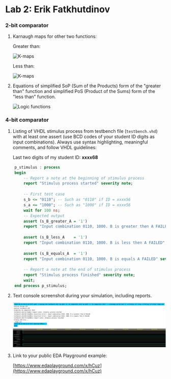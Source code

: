# Lab 2: Erik Fatkhutdinov

### 2-bit comparator

1. Karnaugh maps for other two functions:

   Greater than:

   ![K-maps](images/kmap_empty.png)

   Less than:

   ![K-maps](images/kmap_empty.png)

2. Equations of simplified SoP (Sum of the Products) form of the "greater than" function and simplified PoS (Product of the Sums) form of the "less than" function.

   ![Logic functions](images/comparator_min.png)

### 4-bit comparator

1. Listing of VHDL stimulus process from testbench file (`testbench.vhd`) with at least one assert (use BCD codes of your student ID digits as input combinations). Always use syntax highlighting, meaningful comments, and follow VHDL guidelines:

   Last two digits of my student ID: **xxxx68**

```vhdl
    p_stimulus : process
    begin
        -- Report a note at the beginning of stimulus process
        report "Stimulus process started" severity note;

        -- First test case
        s_b <= "0110"; -- Such as "0110" if ID = xxxx56
        s_a <= "1000"; -- Such as "1000" if ID = xxxx56
        wait for 100 ns;
        -- Expected output
        assert (s_B_greater_A = '1')
        report "Input combination 0110, 1000. B is greater then A FAILED" severity error;
        
        assert (s_B_less_A    = '1')
        report "Input combination 0110, 1000. B is less then A FAILED" severity error;
        
        assert (s_B_equals_A  = '1') 
        report "Input combination 0110, 1000. B is equals A FAILED" severity error;

        -- Report a note at the end of stimulus process
        report "Stimulus process finished" severity note;
        wait;
    end process p_stimulus;
```

2. Text console screenshot during your simulation, including reports.

   ![Logic functions](images/4bit-console.png)
   ![Logic functions](images/4bit.png)

3. Link to your public EDA Playground example:

   [https://www.edaplayground.com/x/hCuz](https://www.edaplayground.com/x/hCuz)
